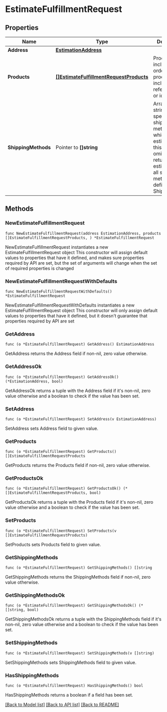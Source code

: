 # EstimateFulfillmentRequest

## Properties

Name | Type | Description | Notes
------------ | ------------- | ------------- | -------------
**Address** | [**EstimationAddress**](EstimationAddress.md) |  | 
**Products** | [**[]EstimateFulfillmentRequestProducts**](EstimateFulfillmentRequestProducts.md) | Products to be included in the order. Each product must include one of reference_id or id | 
**ShippingMethods** | Pointer to **[]string** | Array of strings specifying shipping methods for which to fetch estimates.\\r\\nIf this field is omitted we will return estimates for all shipping methods defined in ShipBob | [optional] 

## Methods

### NewEstimateFulfillmentRequest

`func NewEstimateFulfillmentRequest(address EstimationAddress, products []EstimateFulfillmentRequestProducts, ) *EstimateFulfillmentRequest`

NewEstimateFulfillmentRequest instantiates a new EstimateFulfillmentRequest object
This constructor will assign default values to properties that have it defined,
and makes sure properties required by API are set, but the set of arguments
will change when the set of required properties is changed

### NewEstimateFulfillmentRequestWithDefaults

`func NewEstimateFulfillmentRequestWithDefaults() *EstimateFulfillmentRequest`

NewEstimateFulfillmentRequestWithDefaults instantiates a new EstimateFulfillmentRequest object
This constructor will only assign default values to properties that have it defined,
but it doesn't guarantee that properties required by API are set

### GetAddress

`func (o *EstimateFulfillmentRequest) GetAddress() EstimationAddress`

GetAddress returns the Address field if non-nil, zero value otherwise.

### GetAddressOk

`func (o *EstimateFulfillmentRequest) GetAddressOk() (*EstimationAddress, bool)`

GetAddressOk returns a tuple with the Address field if it's non-nil, zero value otherwise
and a boolean to check if the value has been set.

### SetAddress

`func (o *EstimateFulfillmentRequest) SetAddress(v EstimationAddress)`

SetAddress sets Address field to given value.


### GetProducts

`func (o *EstimateFulfillmentRequest) GetProducts() []EstimateFulfillmentRequestProducts`

GetProducts returns the Products field if non-nil, zero value otherwise.

### GetProductsOk

`func (o *EstimateFulfillmentRequest) GetProductsOk() (*[]EstimateFulfillmentRequestProducts, bool)`

GetProductsOk returns a tuple with the Products field if it's non-nil, zero value otherwise
and a boolean to check if the value has been set.

### SetProducts

`func (o *EstimateFulfillmentRequest) SetProducts(v []EstimateFulfillmentRequestProducts)`

SetProducts sets Products field to given value.


### GetShippingMethods

`func (o *EstimateFulfillmentRequest) GetShippingMethods() []string`

GetShippingMethods returns the ShippingMethods field if non-nil, zero value otherwise.

### GetShippingMethodsOk

`func (o *EstimateFulfillmentRequest) GetShippingMethodsOk() (*[]string, bool)`

GetShippingMethodsOk returns a tuple with the ShippingMethods field if it's non-nil, zero value otherwise
and a boolean to check if the value has been set.

### SetShippingMethods

`func (o *EstimateFulfillmentRequest) SetShippingMethods(v []string)`

SetShippingMethods sets ShippingMethods field to given value.

### HasShippingMethods

`func (o *EstimateFulfillmentRequest) HasShippingMethods() bool`

HasShippingMethods returns a boolean if a field has been set.


[[Back to Model list]](../README.md#documentation-for-models) [[Back to API list]](../README.md#documentation-for-api-endpoints) [[Back to README]](../README.md)


